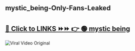 
 ## mystic_being-Only-Fans-Leaked

# <h2><a href="https://clipsfans.com/mystic_being&ref=git">🔗 Click to LINKS ⏩⏩ 👉 🟢 mystic being </a></h2>

<a href="https://clipsfans.com/mystic_being&ref=git" rel="nofollow" data-target="animated-image.originalLink"><img src="https://i.ibb.co.com/xMMVF88/686577567.gif" alt="Viral Video Original" style="max-width: 100%; display: inline-block;" data-target="animated-image.originalImage"></a>
